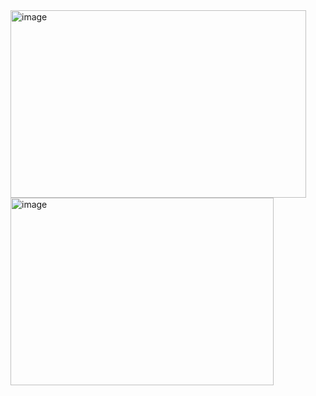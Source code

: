 <img width="473" alt="image" src="https://github.com/Harshpadsala/3D-Slider/assets/96640450/511fbb52-044d-48ff-a06b-945135d9feee" height="300px" width="300px">
<img width="421" alt="image" src="https://github.com/Harshpadsala/3D-Slider/assets/96640450/929b9b8e-a4a7-48b6-b499-5e07790dd5d8" height="300px" width="300px">

